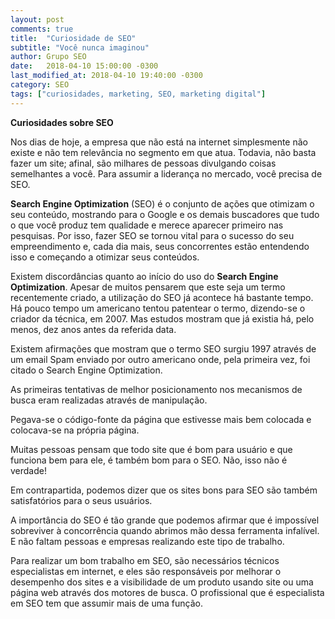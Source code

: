 ```yaml
---
layout: post
comments: true
title:  "Curiosidade de SEO"
subtitle: "Você nunca imaginou"
author: Grupo SEO
date:   2018-04-10 15:00:00 -0300
last_modified_at: 2018-04-10 19:40:00 -0300
category: SEO
tags: ["curiosidades, marketing, SEO, marketing digital"]
---
```


**Curiosidades sobre SEO**

Nos dias de hoje, a empresa que não está na internet simplesmente não existe e não tem relevância no segmento em que atua. Todavia, não basta fazer um site; afinal, são milhares de pessoas divulgando coisas semelhantes a você. Para assumir a liderança no mercado, você precisa de SEO.

**Search Engine Optimization** (SEO) é o conjunto de ações que otimizam o seu conteúdo, mostrando para o Google e os demais buscadores que tudo o que você produz tem qualidade e merece aparecer primeiro nas pesquisas.
Por isso, fazer SEO se tornou vital para o sucesso do seu empreendimento e, cada dia mais, seus concorrentes estão entendendo isso e começando a otimizar seus conteúdos.

Existem discordâncias quanto ao início do uso do **Search Engine Optimization**. Apesar de muitos pensarem que este seja um termo recentemente criado, a utilização do SEO já acontece há bastante tempo. Há pouco tempo um americano tentou patentear o termo, dizendo-se o criador da técnica, em 2007. Mas estudos mostram que já existia há, pelo menos, dez anos antes da referida data.

Existem afirmações que mostram que o termo SEO surgiu 1997 através de um email Spam enviado por outro americano onde, pela primeira vez, foi citado o Search Engine Optimization.

As primeiras tentativas de melhor posicionamento nos mecanismos de busca eram realizadas através de manipulação. 

Pegava-se o código-fonte da página que estivesse mais bem colocada e colocava-se na própria página.

Muitas pessoas pensam que todo site que é bom para usuário e que funciona bem para ele, é também bom para o SEO. Não, isso não é verdade!

Em contrapartida, podemos dizer que os sites bons para SEO são também satisfatórios para o seus usuários.

A importância do SEO é tão grande que podemos afirmar que é impossível sobreviver à concorrência quando abrimos mão dessa ferramenta infalível. E não faltam pessoas e empresas realizando este tipo de trabalho.

Para realizar um bom trabalho em SEO, são necessários técnicos especialistas em internet, e eles são responsáveis por melhorar o desempenho dos sites e a visibilidade de um produto usando site ou uma página web através dos motores de busca. O profissional que é especialista em SEO tem que assumir mais de uma função.

